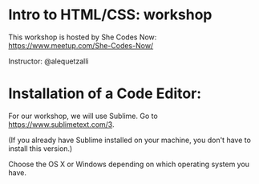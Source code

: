 # Intro to HTML/CSS: workshop
This workshop is hosted by She Codes Now: https://www.meetup.com/She-Codes-Now/ 

Instructor: @alequetzalli



# Installation of a Code Editor:
For our workshop, we will use Sublime. Go to https://www.sublimetext.com/3.

(If you already have Sublime installed on your machine, you don't have to install this version.)

Choose the OS X or Windows depending on which operating system you have. 
